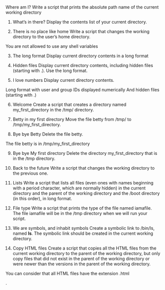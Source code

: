 Where am I?
Write a script that prints the absolute path name of the current working directory

1. What’s in there?
Display the contents list of your current directory.

2. There is no place like home
Write a script that changes the working directory to the user’s home directory.

You are not allowed to use any shell variables

3. The long format
Display current directory contents in a long format

4. Hidden files
Display current directory contents, including hidden files (starting with .). Use the long format.

5. I love numbers
Display current directory contents.

Long format
with user and group IDs displayed numerically
And hidden files (starting with .)

6. Welcome
Create a script that creates a directory named my_first_directory in the /tmp/ directory.

7. Betty in my first directory
Move the file betty from /tmp/ to /tmp/my_first_directory.

8. Bye bye Betty
Delete the file betty.

The file betty is in /tmp/my_first_directory

9. Bye bye My first directory
Delete the directory my_first_directory that is in the /tmp directory.

10. Back to the future
Write a script that changes the working directory to the previous one.

11. Lists
Write a script that lists all files (even ones with names beginning with a period character, which are normally hidden) in the current directory and the parent of the working directory and the /boot directory (in this order), in long format.

12. File type
Write a script that prints the type of the file named iamafile. The file iamafile will be in the /tmp directory when we will run your script.

13. We are symbols, and inhabit symbols
Create a symbolic link to /bin/ls, named __ls__. The symbolic link should be created in the current working directory.

14. Copy HTML files
Create a script that copies all the HTML files from the current working directory to the parent of the working directory, but only copy files that did not exist in the parent of the working directory or were newer than the versions in the parent of the working directory.

You can consider that all HTML files have the extension .html

.
